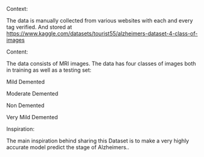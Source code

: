 
Context:

The data is manually collected from various websites with each and every tag verified. And stored at https://www.kaggle.com/datasets/tourist55/alzheimers-dataset-4-class-of-images

Content:

The data consists of MRI images. The data has four classes of images both in training as well as a testing set:


Mild Demented

Moderate Demented

Non Demented

Very Mild Demented


Inspiration:

The main inspiration behind sharing this Dataset is to make a very highly accurate model predict the stage of Alzheimers..
